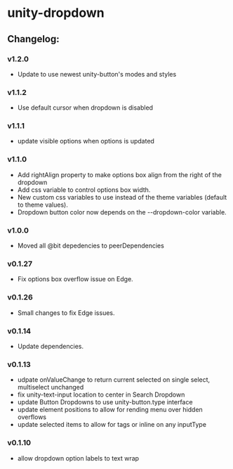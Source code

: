 # unity-dropdown

## Changelog:

### v1.2.0
- Update to use newest unity-button's modes and styles

### v1.1.2
- Use default cursor when dropdown is disabled

### v1.1.1
- update visible options when options is updated

### v1.1.0
- Add rightAlign property to make options box align from the right of the dropdown
- Add css variable to control options box width.
- New custom css variables to use instead of the theme variables (default to theme values).
- Dropdown button color now depends on the --dropdown-color variable.

### v1.0.0
- Moved all @bit depedencies to peerDependencies

### v0.1.27
- Fix options box overflow issue on Edge.

### v0.1.26
- Small changes to fix Edge issues.

### v0.1.14
- Update dependencies.

### v0.1.13
- udpate onValueChange to return current selected on single select, multiselect unchanged
- fix unity-text-input location to center in Search Dropdown
- update Button Dropdowns to use unity-button.type interface
- update element positions to allow for rending menu over hidden overflows
- update selected items to allow for tags or inline on any inputType

### v0.1.10
- allow dropdown option labels to text wrap

